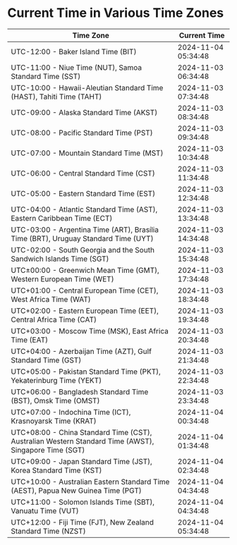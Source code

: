 # Current Time in Various Time Zones

| Time Zone | Current Time |
|-----------|--------------|
| UTC-12:00 - Baker Island Time (BIT) | 2024-11-04 05:34:48 |
| UTC-11:00 - Niue Time (NUT), Samoa Standard Time (SST) | 2024-11-03 06:34:48 |
| UTC-10:00 - Hawaii-Aleutian Standard Time (HAST), Tahiti Time (TAHT) | 2024-11-03 07:34:48 |
| UTC-09:00 - Alaska Standard Time (AKST) | 2024-11-03 08:34:48 |
| UTC-08:00 - Pacific Standard Time (PST) | 2024-11-03 09:34:48 |
| UTC-07:00 - Mountain Standard Time (MST) | 2024-11-03 10:34:48 |
| UTC-06:00 - Central Standard Time (CST) | 2024-11-03 11:34:48 |
| UTC-05:00 - Eastern Standard Time (EST) | 2024-11-03 12:34:48 |
| UTC-04:00 - Atlantic Standard Time (AST), Eastern Caribbean Time (ECT) | 2024-11-03 13:34:48 |
| UTC-03:00 - Argentina Time (ART), Brasília Time (BRT), Uruguay Standard Time (UYT) | 2024-11-03 14:34:48 |
| UTC-02:00 - South Georgia and the South Sandwich Islands Time (SGT) | 2024-11-03 15:34:48 |
| UTC±00:00 - Greenwich Mean Time (GMT), Western European Time (WET) | 2024-11-03 17:34:48 |
| UTC+01:00 - Central European Time (CET), West Africa Time (WAT) | 2024-11-03 18:34:48 |
| UTC+02:00 - Eastern European Time (EET), Central Africa Time (CAT) | 2024-11-03 19:34:48 |
| UTC+03:00 - Moscow Time (MSK), East Africa Time (EAT) | 2024-11-03 20:34:48 |
| UTC+04:00 - Azerbaijan Time (AZT), Gulf Standard Time (GST) | 2024-11-03 21:34:48 |
| UTC+05:00 - Pakistan Standard Time (PKT), Yekaterinburg Time (YEKT) | 2024-11-03 22:34:48 |
| UTC+06:00 - Bangladesh Standard Time (BST), Omsk Time (OMST) | 2024-11-03 23:34:48 |
| UTC+07:00 - Indochina Time (ICT), Krasnoyarsk Time (KRAT) | 2024-11-04 00:34:48 |
| UTC+08:00 - China Standard Time (CST), Australian Western Standard Time (AWST), Singapore Time (SGT) | 2024-11-04 01:34:48 |
| UTC+09:00 - Japan Standard Time (JST), Korea Standard Time (KST) | 2024-11-04 02:34:48 |
| UTC+10:00 - Australian Eastern Standard Time (AEST), Papua New Guinea Time (PGT) | 2024-11-04 04:34:48 |
| UTC+11:00 - Solomon Islands Time (SBT), Vanuatu Time (VUT) | 2024-11-04 04:34:48 |
| UTC+12:00 - Fiji Time (FJT), New Zealand Standard Time (NZST) | 2024-11-04 05:34:48 |
